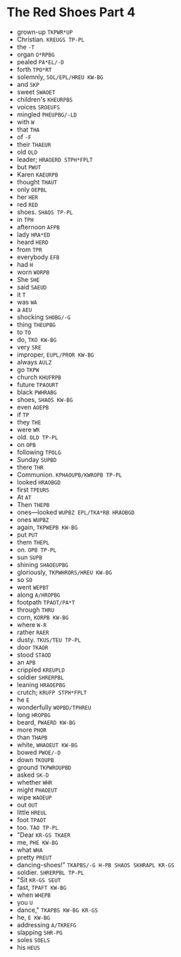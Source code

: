 # The Red Shoes Part 4

* grown-up `TKPWR*UP`
* Christian. `KREUGS TP-PL`
* the `-T`
* organ `O*RPBG`
* pealed `PA*EL/-D`
* forth `TPO*RT`
* solemnly, `SOL/EPL/HREU KW-BG`
* and `SKP`
* sweet `SWAOET`
* children's `KHEURPBS`
* voices `SROEUFS`
* mingled `PHEUPBG/-LD`
* with `W`
* that `THA`
* of `-F`
* their `THAEUR`
* old `OLD`
* leader; `HRAOERD STPH*FPLT`
* but `PWUT`
* Karen `KAEURPB`
* thought `THAUT`
* only `OEPBL`
* her `HER`
* red `RED`
* shoes. `SHAOS TP-PL`
* in `TPH`
* afternoon `AFPB`
* lady `HRA*ED`
* heard `HERD`
* from `TPR`
* everybody `EFB`
* had `H`
* worn `WORPB`
* She `SHE`
* said `SAEUD`
* it `T`
* was `WA`
* a `AEU`
* shocking `SHOBG/-G`
* thing `THEUPBG`
* to `TO`
* do, `TKO KW-BG`
* very `SRE`
* improper, `EUPL/PROR KW-BG`
* always `AULZ`
* go `TKPW`
* church `KHUFRPB`
* future `TPAOURT`
* black `PWHRABG`
* shoes, `SHAOS KW-BG`
* even `AOEPB`
* if `TP`
* they `THE`
* were `WR`
* old. `OLD TP-PL`
* on `OPB`
* following `TPOLG`
* Sunday `SUPBD`
* there `THR`
* Communion. `KPHAOUPB/KWROPB TP-PL`
* looked `HRAOBGD`
* first `TPEURS`
* At `AT`
* Then `THEPB`
* ones—looked `WUPBZ EPL/TKA*RB HRAOBGD`
* ones `WUPBZ`
* again, `TKPWEPB KW-BG`
* put `PUT`
* them `THEPL`
* on. `OPB TP-PL`
* sun `SUPB`
* shining `SHAOEUPBG`
* gloriously, `TKPWHRORS/HREU KW-BG`
* so `SO`
* went `WEPBT`
* along `A/HROPBG`
* footpath `TPAOT/PA*T`
* through `THRU`
* corn, `KORPB KW-BG`
* where `W-R`
* rather `RAER`
* dusty. `TKUS/TEU TP-PL`
* door `TKAOR`
* stood `STAOD`
* an `APB`
* crippled `KREUPLD`
* soldier `SHRERPBL`
* leaning `HRAOEPBG`
* crutch; `KRUFP STPH*FPLT`
* he `E`
* wonderfully `WOPBD/TPHREU`
* long `HROPBG`
* beard, `PWAERD KW-BG`
* more `PHOR`
* than `THAPB`
* white, `WHAOEUT KW-BG`
* bowed `PWOE/-D`
* down `TKOUPB`
* ground `TKPWROUPBD`
* asked `SK-D`
* whether `WHR`
* might `PHAOEUT`
* wipe `WAOEUP`
* out `OUT`
* little `HREUL`
* foot `TPAOT`
* too. `TAO TP-PL`
* "Dear `KR-GS TKAER`
* me, `PHE KW-BG`
* what `WHA`
* pretty `PREUT`
* dancing-shoes!" `TKAPBS/-G H-PB SHAOS SKHRAPL KR-GS`
* soldier. `SHRERPBL TP-PL`
* "Sit `KR-GS SEUT`
* fast, `TPAFT KW-BG`
* when `WHEPB`
* you `U`
* dance," `TKAPBS KW-BG KR-GS`
* he, `E KW-BG`
* addressing `A/TKREFG`
* slapping `SHR-PG`
* soles `SOELS`
* his `HEUS`
